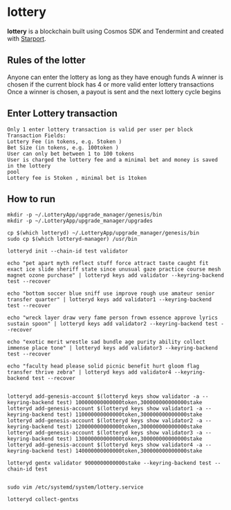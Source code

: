 # lottery
**lottery** is a blockchain built using Cosmos SDK and Tendermint and created with [Starport](https://starport.com).

## Rules of the lotter

Anyone can enter the lottery as long as they have enough funds
A winner is chosen if the current block has 4 or more valid enter lottery transactions
Once a winner is chosen, a payout is sent and the next lottery cycle begins

## Enter Lottery transaction
```Valid only when sender has enough funds to cover lottery fee + minimal bet
Only 1 enter lottery transaction is valid per user per block
Transaction Fields:
Lottery Fee (in tokens, e.g. 5token )
Bet Size (in tokens, e.g. 100token )
User can only bet between 1 to 100 tokens
User is charged the lottery fee and a minimal bet and money is saved in the lottery
pool
Lottery fee is 5token , minimal bet is 1token
```

## How to run

```
mkdir -p ~/.LotteryApp/upgrade_manager/genesis/bin
mkdir -p ~/.LotteryApp/upgrade_manager/upgrades

cp $(which lotteryd) ~/.LotteryApp/upgrade_manager/genesis/bin
sudo cp $(which lotteryd-manager) /usr/bin

lotteryd init --chain-id test validator

echo "pet apart myth reflect stuff force attract taste caught fit exact ice slide sheriff state since unusual gaze practice course mesh magnet ozone purchase" | lotteryd keys add validator --keyring-backend test --recover

echo "bottom soccer blue sniff use improve rough use amateur senior transfer quarter" | lotteryd keys add validator1 --keyring-backend test --recover

echo "wreck layer draw very fame person frown essence approve lyrics sustain spoon" | lotteryd keys add validator2 --keyring-backend test --recover

echo "exotic merit wrestle sad bundle age purity ability collect immense place tone" | lotteryd keys add validator3 --keyring-backend test --recover

echo "faculty head please solid picnic benefit hurt gloom flag transfer thrive zebra" | lotteryd keys add validator4 --keyring-backend test --recover


lotteryd add-genesis-account $(lotteryd keys show validator -a --keyring-backend test) 100000000000000token,300000000000000stake
lotteryd add-genesis-account $(lotteryd keys show validator1 -a --keyring-backend test) 110000000000000token,300000000000000stake
lotteryd add-genesis-account $(lotteryd keys show validator2 -a --keyring-backend test) 120000000000000token,300000000000000stake
lotteryd add-genesis-account $(lotteryd keys show validator3 -a --keyring-backend test) 130000000000000token,300000000000000stake
lotteryd add-genesis-account $(lotteryd keys show validator4 -a --keyring-backend test) 140000000000000token,300000000000000stake

lotteryd gentx validator 9000000000000stake --keyring-backend test --chain-id test


sudo vim /etc/systemd/system/lottery.service

lotteryd collect-gentxs
```
